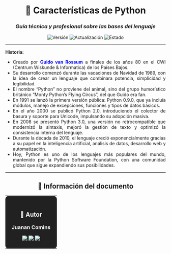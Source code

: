 <div align="center">

# 🐍 **Características de Python**

### *Guía técnica y profesional sobre las bases del lenguaje*

![Versión](https://img.shields.io/badge/Versión-2.0-1565C0?style=for-the-badge)
![Actualización](https://img.shields.io/badge/Actualizado-2025--01--23-43A047?style=for-the-badge)
![Estado](https://img.shields.io/badge/Estado-Estable-00C853?style=for-the-badge)

</div>

---

<div align="justify"> 
  
**Historia:** 
- Creado por <b><font color="blue">Guido van Rossum</font></b> a finales de los años 80 en el CWI (Centrum Wiskunde & Informatica) de los Países Bajos.
- Su desarrollo comenzó durante las vacaciones de Navidad de 1989, con la idea de crear un lenguaje que combinara potencia, simplicidad y legibilidad.
- El nombre “Python” no proviene del animal, sino del grupo humorístico británico “Monty Python’s Flying Circus”, del que Guido era fan.
- En 1991 se lanzó la primera versión pública: Python 0.9.0, que ya incluía módulos, manejo de excepciones, funciones y tipos de datos básicos.
- En el año 2000 se publicó Python 2.0, introduciendo el colector de basura y soporte para Unicode, impulsando su adopción masiva.
- En 2008 se presentó Python 3.0, una versión no retrocompatible que modernizó la sintaxis, mejoró la gestión de texto y optimizó la consistencia interna del lenguaje.
- Durante la década de 2010, el lenguaje creció exponencialmente gracias a su papel en la inteligencia artificial, análisis de datos, desarrollo web y automatización.
- Hoy, Python es uno de los lenguajes más populares del mundo, mantenido por la Python Software Foundation, con una comunidad global que sigue expandiendo sus posibilidades.

</div>

---

<div align="center">

## 📄 **Información del documento**

<table>
<tr>
<td align="center" bgcolor="#212121" style="color:white; padding:20px; border-radius:10px;">

### 👤 **Autor**

**Juanan Comins**

<a href="https://github.com/juanantoniocomins" target="_blank">
  <img src="https://img.shields.io/badge/GitHub-juanantoniocomins-181717?style=for-the-badge&logo=github&logoColor=white" />
</a>
<a href="https://www.linkedin.com/in/juan-comins-9222aa212/" target="_blank">
  <img src="https://img.shields.io/badge/LinkedIn-Juanan_Comins-0077B5?style=for-the-badge&logo=linkedin&logoColor=white" />
</a>
<a href="mailto:juanancomins@gmail.com">
  <img src="https://img.shields.io/badge/Email-Contacto-D14836?style=for-the-badge&logo=gmail&logoColor=white" />
</a>

</td>
</tr>
</table>

</div>
